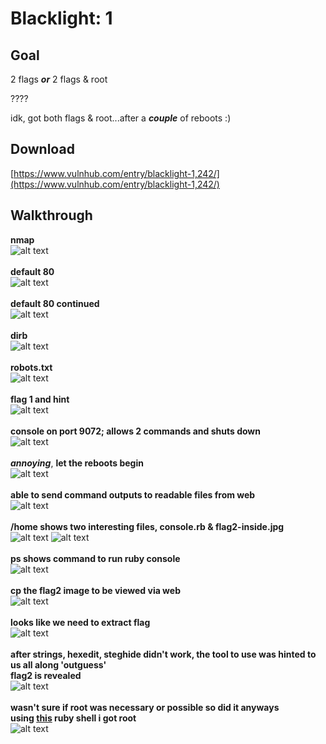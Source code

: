 # Blacklight: 1

## Goal
2 flags ***or*** 2 flags & root

????

idk, got both flags & root...after a ***couple*** of reboots :)

## Download
[https://www.vulnhub.com/entry/blacklight-1,242/](https://www.vulnhub.com/entry/blacklight-1,242/)

## Walkthrough
**nmap**
<br>![alt text](imgs/nmap.png)
<br><br>**default 80**
<br>![alt text](imgs/default80.png)
<br><br>**default 80 continued**
<br>![alt text](imgs/default80_2.png)
<br><br>**dirb**
<br>![alt text](imgs/dirb.png)
<br><br>**robots.txt**
<br>![alt text](imgs/robots.png)
<br><br>**flag 1 and hint**
<br>![alt text](imgs/flag1.png)
<br><br>**console on port 9072; allows 2 commands and shuts down**
<br>![alt text](imgs/console9072.png)
<br><br>***annoying***, **let the reboots begin**
<br>![alt text](imgs/nmap_closed.png)
<br><br>**able to send command outputs to readable files from web**
<br>![alt text](imgs/console_home_ps.png)
<br><br>**/home shows two interesting files, console.rb & flag2-inside.jpg**
<br>![alt text](imgs/home_1.png)
![alt text](imgs/home_2.png)
<br><br>**ps shows command to run ruby console**
<br>![alt text](imgs/ps.png)
<br><br>**cp the flag2 image to be viewed via web**
<br>![alt text](imgs/flag2_copy.png)
<br><br>**looks like we need to extract flag**
<br>![alt text](imgs/flag2_inside.png)
<br><br>**after strings, hexedit, steghide didn't work, the tool to use was hinted to us all along 'outguess'
<br>flag2 is revealed**
<br>![alt text](imgs/flag2.png)
<br><br>**wasn't sure if root was necessary or possible so did it anyways
<br>using [this](https://github.com/secjohn/ruby-shells) ruby shell i got root**
<br>![alt text](imgs/reverse.png)

